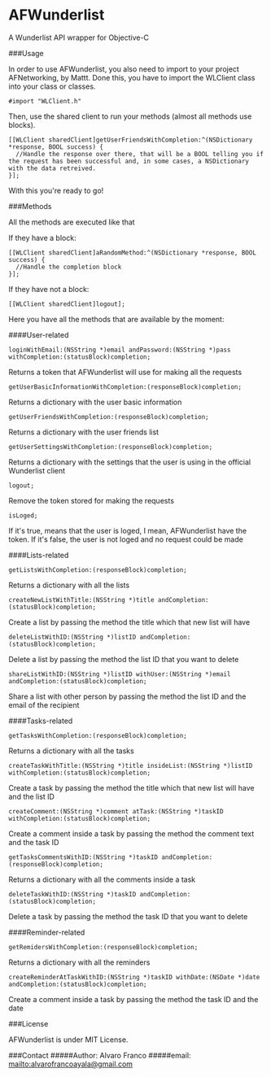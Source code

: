AFWunderlist
============

A Wunderlist API wrapper for Objective-C

###Usage

In order to use AFWunderlist, you also need to import to your project AFNetworking, by Mattt. Done this, you have to import the WLClient class into your class or classes.

    #import "WLClient.h"

Then, use the shared client to run your methods (almost all methods use blocks).

    [[WLClient sharedClient]getUserFriendsWithCompletion:^(NSDictionary *response, BOOL success) {
      //Handle the response over there, that will be a BOOL telling you if the request has been successful and, in some cases, a NSDictionary with the data retreived.
    }];

With this you're ready to go!

###Methods

All the methods are executed like that

If they have a block:

    [[WLClient sharedClient]aRandomMethod:^(NSDictionary *response, BOOL success) {
      //Handle the completion block
    }];

If they have not a block:

    [[WLClient sharedClient]logout];

Here you have all the methods that are available by the moment:

####User-related

    loginWithEmail:(NSString *)email andPassword:(NSString *)pass withCompletion:(statusBlock)completion;

Returns a token that AFWunderlist will use for making all the requests

    getUserBasicInformationWithCompletion:(responseBlock)completion;

Returns a dictionary with the user basic information

    getUserFriendsWithCompletion:(responseBlock)completion;

Returns a dictionary with the user friends list

    getUserSettingsWithCompletion:(responseBlock)completion;

Returns a dictionary with the settings that the user is using in the official Wunderlist client

    logout;

Remove the token stored for making the requests

    isLoged;

If it's true, means that the user is loged, I mean, AFWunderlist have the token. If it's false, the user is not loged and no request could be made

####Lists-related

    getListsWithCompletion:(responseBlock)completion;

Returns a dictionary with all the lists

    createNewListWithTitle:(NSString *)title andCompletion:(statusBlock)completion;

Create a list by passing the method the title which that new list will have

    deleteListWithID:(NSString *)listID andCompletion:(statusBlock)completion;

Delete a list by passing the method the list ID that you want to delete

    shareListWithID:(NSString *)listID withUser:(NSString *)email andCompletion:(statusBlock)completion;

Share a list with other person by passing the method the list ID and the email of the recipient

####Tasks-related

    getTasksWithCompletion:(responseBlock)completion;

Returns a dictionary with all the tasks

    createTaskWithTitle:(NSString *)title insideList:(NSString *)listID withCompletion:(statusBlock)completion;

Create a task by passing the method the title which that new list will have and the list ID

    createComment:(NSString *)comment atTask:(NSString *)taskID withCompletion:(statusBlock)completion;

Create a comment inside a task by passing the method the comment text and the task ID

    getTasksCommentsWithID:(NSString *)taskID andCompletion:(responseBlock)completion;

Returns a dictionary with all the comments inside a task

    deleteTaskWithID:(NSString *)taskID andCompletion:(statusBlock)completion;

Delete a task by passing the method the task ID that you want to delete

####Reminder-related

    getRemidersWithCompletion:(responseBlock)completion;

Returns a dictionary with all the reminders

    createReminderAtTaskWithID:(NSString *)taskID withDate:(NSDate *)date andCompletion:(statusBlock)completion;

Create a comment inside a task by passing the method the task ID and the date

###License

AFWunderlist is under MIT License.

###Contact
#####Author: Alvaro Franco
#####email: <mailto:alvarofrancoayala@gmail.com>